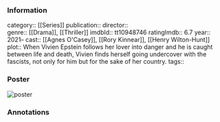 ### Information
category:: [[Series]]
publication:: 
director::  
genre:: [[Drama]], [[Thriller]]
imdbId:: tt10948746
ratingImdb:: 6.7
year:: 2021–
cast:: [[Agnes O'Casey]], [[Rory Kinnear]], [[Henry Wilton-Hunt]]
plot:: When Vivien Epstein follows her lover into danger and he is caught between life and death, Vivien finds herself going undercover with the fascists, not only for him but for the sake of her country.
tags::


### Poster
![poster](https://m.media-amazon.com/images/M/MV5BNTRlMzczMTMtYzBmMC00YzliLWEyMTUtYzVlZDg1YmJjMzRjXkEyXkFqcGdeQXVyNzQwOTQ1MzM@._V1_SX300.jpg)


### Annotations

